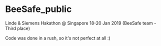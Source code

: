 # BeeSafe_public
Linde &amp; Siemens Hakathon @ Singapore 18-20 Jan 2019 (BeeSafe team - Third place)


Code was done in a rush, so it's not perfect at all :)
